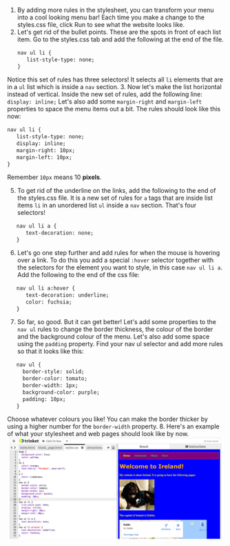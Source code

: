 1. By adding more rules in the stylesheet, you can transform your menu into a cool looking menu bar! Each time you make a change to the styles.css file, click Run to see what the website looks like.
2. Let's get rid of the bullet points. These are the spots in front of each list item. Go to the styles.css tab and add the following at the end of the file.
   ```
   nav ul li {
      list-style-type: none;
   }
   ```
Notice this set of rules has three selectors! It selects all `li` elements that are in a `ul` list which is inside a `nav` section.
3. Now let's make the list horizontal instead of vertical. Inside the new set of rules, add the following line: `display: inline;` Let's also add some `margin-right` and `margin-left` properties to space the menu items out a bit. The rules should look like this now:
   ```
   nav ul li {
      list-style-type: none;
      display: inline;
      margin-right: 10px;
      margin-left: 10px;
   }
   ```
   Remember `10px` means 10 **pixels**.

5. To get rid of the underline on the links, add the following to the end of the styles.css file. It is a new set of rules for `a` tags that are inside list items `li` in an unordered list `ul` inside a `nav` section. That's four selectors!
``` 
   nav ul li a {
      text-decoration: none;
   }
```
6. Let's go one step further and add rules for when the mouse is hovering over a link. To do this you add a special `:hover` selector together with the selectors for the element you want to style, in this case `nav ul li a`. Add the following to the end of the css file:
``` 
   nav ul li a:hover {
      text-decoration: underline;
      color: fuchsia;
   }
```
7. So far, so good. But it can get better! Let's add some properties to the `nav ul` rules to change the border thickness, the colour of the border and the background colour of the menu. Let's also add some space using the `padding` property. Find your nav ul selector and add more rules so that it looks like this:
```
   nav ul {
     border-style: solid;
     border-color: tomato;
     border-width: 1px;
     background-color: purple;
     padding: 10px;
   }
```
Choose whatever colours you like! You can make the border thicker by using a higher number for the `border-width` property.
8. Here's an example of what your stylesheet and web pages should look like by now. ![](/assets/menu-styled.png)

